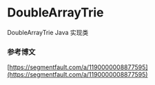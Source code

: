 # DoubleArrayTrie
DoubleArrayTrie Java 实现类

### 参考博文
[https://segmentfault.com/a/1190000008877595](https://segmentfault.com/a/1190000008877595)
